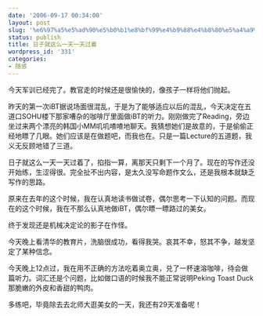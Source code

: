 ```yaml
---
date: '2006-09-17 00:34:00'
layout: post
slug: '%e6%97%a5%e5%ad%90%e5%b0%b1%e8%bf%99%e4%b9%88%e4%b8%80%e5%a4%a9%e4%b8%80%e5%a4%a9%e8%bf%87%e7%9d%80'
status: publish
title: 日子就这么一天一天过着
wordpress_id: '331'
categories:
- 随感
---
```


今天军训已经完了。教官走的时候还是很愉快的，像孩子一样将他们抛起。

昨天的第一次iBT据说场面很混乱，于是为了能够适应以后的混乱，今天决定在五道口SOHU楼下那家嘈杂的咖啡厅里面做iBT的听力。刚刚做完了Reading，旁边坐过来两个漂亮的韩国小MM叽叽喳喳地聊天。我猜想她们是故意的，于是偷偷正经地瞟了几眼。她们应该是在做题吧，而我也在。只是一篇Lecture的五道题，我义无反顾地错了三道。

日子就这么一天一天过着了，掐指一算，离那天只剩下一个月了。现在的写作还没开始练，生涩得很。完全扯不出内容，是太久没写命题作文么，还是我根本就缺乏写作的思路。

原来在去年的这个时候，我在认真地读书做试卷，偶尔思考一下认知的问题。而现在的这个时候，我在不那么认真地做iBT，偶尔瞟一瞟路过的美女。

终于发现还是机械决定论的影子在作怪。

今天晚上看清华的教育片，洗脑很成功，看得我哭。哀其不幸，怒其不争，越发坚定了某种信念。

今天晚上12点过，我在用不正确的方法吃着奥立奥，兑了一杯速溶咖啡，待会做篇听力。词汇还是个问题，比如做口语的时候我不能正常说明Peking Toast Duck那脆嫩的外皮和香甜的鸭肉。

多练吧，毕竟除去去北师大逛美女的一天，我还有29天准备呢！
